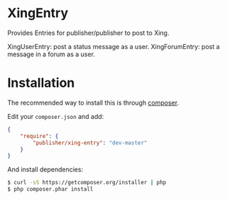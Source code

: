 # XingEntry
Provides Entries for publisher/publisher to post to Xing.

XingUserEntry: post a status message as a user.
XingForumEntry: post a message in a forum as a user.


# Installation
The recommended way to install this is through [composer](http://getcomposer.org).

Edit your `composer.json` and add:

```json
{
    "require": {
        "publisher/xing-entry": "dev-master"
    }
}
```

And install dependencies:

```bash
$ curl -sS https://getcomposer.org/installer | php
$ php composer.phar install
```